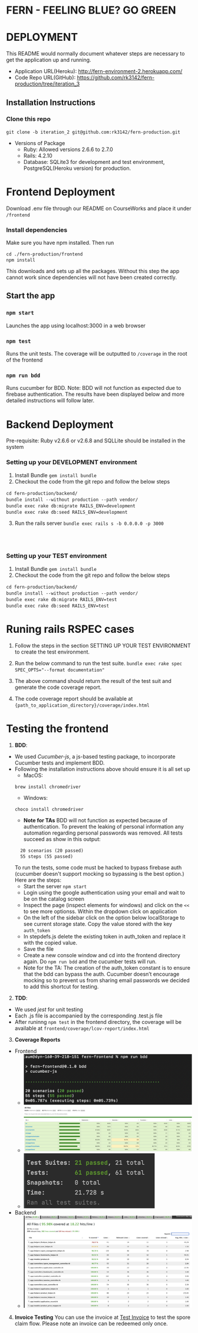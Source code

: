# FERN - FEELING BLUE? GO GREEN

# DEPLOYMENT

This README would normally document whatever steps are necessary to get the
application up and running.



* Application URL(Heroku): http://fern-environment-2.herokuapp.com/
* Code Repo URL(GitHub): https://github.com/rk3142/fern-production/tree/iteration_3
## Installation Instructions
### Clone this repo
```commandline
git clone -b iteration_2 git@github.com:rk3142/fern-production.git

```

* Versions of Package
  - Ruby: Allowed versions 2.6.6 to 2.7.0 
  - Rails: 4.2.10
  - Database: SQLite3 for development and test environment, PostgreSQL(Heroku version) for production.

# Frontend Deployment
Download .env file through our README on CourseWorks and place it under `/frontend`

### Install dependencies
Make sure you have npm installed. Then run
```commandline
cd ./fern-production/frontend
npm install
```
This downloads and sets up all the packages. Without this step the app cannot work since dependencies will not have been created correctly.

## Start the app
### `npm start`
Launches the app using localhost:3000 in a web browser

### `npm test`
Runs the unit tests. The coverage will be outputted to `/coverage` in the root of the frontend

### `npm run bdd`
Runs cucumber for BDD. Note: BDD will not function as expected due to firebase authentication. The results have been displayed below and more detailed instructions will follow later.

# Backend Deployment
Pre-requisite: Ruby v2.6.6 or v2.6.8  and SQLLite should be installed in the system

### Setting up your DEVELOPMENT environment
1. Install Bundle
`gem install bundle`
2. Checkout the code from the git repo and follow the below steps

`cd fern-production/backend/`\
`bundle install --without production --path vendor/` \
`bundle exec rake db:migrate RAILS_ENV=development`\
`bundle exec rake db:seed RAILS_ENV=development`

3. Run the rails server
`bundle exec rails s -b 0.0.0.0 -p 3000`  
  
  <br/>
  <br/>

### Setting up your TEST environment

1. Install Bundle
`gem install bundle`
2. Checkout the code from the git repo and follow the below steps

`cd fern-production/backend/` \
`bundle install --without production --path vendor/` \
`bundle exec rake db:migrate RAILS_ENV=test`\
`bundle exec rake db:seed RAILS_ENV=test`


# Runing rails RSPEC cases
1. Follow the steps in the section SETTING UP YOUR TEST ENVIRONMENT to create the test environment.
2. Run the below command to run the test suite.
		`bundle exec rake spec SPEC_OPTS="--format documentation"`

3. The above command should return the result of the test suit and generate the code coverage report.
4. The code coverage report should be available at `{path_to_application_directory}/coverage/index.html`


# Testing the frontend
1. **BDD**:
- We used *Cucumber-js*, a js-based testing package, to incorporate Cucumber tests and implement BDD.
- Following the installation instructions above should ensure it is all set up
    - MacOS:
    ```
    brew install chromedriver
    ```
    - Windows:
    ```
    choco install chromedriver
    ```
    - **Note for TAs** BDD will not function as expected because of authentication. To prevent the leaking of personal information any automation regarding personal passwords was removed. All tests succeed as show in this output:
    ```
      20 scenarios (20 passed)
      55 steps (55 passed)
    ```
    To run the tests, some code must be hacked to bypass firebase auth (cucumber doesn't support mocking so bypassing is the best option.) Here are the steps:
    - Start the server `npm start`
    - Login using the google authentication using your email and wait to be on the catalog screen
    - Inspect the page (inspect elements for windows) and click on the `<<` to see more optionss. Within the dropdown click on application
    - On the left of the sidebar click on the option below localStorage to see current storage state. Copy the value stored with the key `auth_token`
    - In stepdefs.js delete the existing token in auth_token and replace it with the copied value.
    - Save the file
    - Create a new console window and cd into the frontend directory again. Do `npm run bdd` and the cucumber tests will run.
    - Note for the TA: The creation of the auth_token constant is to ensure that the bdd can bypass the auth. Cucumber doesn’t encourage mocking so to prevent us from sharing email passwords we decided to add this shortcut for testing.

2. **TDD**:
- We used *jest* for unit testing 
- Each <name>.js file is accompanied by the corresponding <name>.test.js file
- After runinng `npm test` in the frontend directory, the coverage will be available at `frontend/coverage/lcov-report/index.html`
	
3. **Coverage Reports**
- Frontend
  - ![alt text](https://github.com/rk3142/fern-production/blob/iteration_3/BDD.png)
  - ![frontend coverage](https://github.com/rk3142/fern-production/blob/iteration_3/fontend_coverage.png)
  - ![frontend unit tests](https://github.com/rk3142/fern-production/blob/iteration_3/frontend_unittests.png)
- Backend
  - ![alt text](https://github.com/rk3142/fern-production/blob/iteration_3/backend_coverage.png)
4. **Invoice Testing**
 You can use the invoice at [Test Invoice](https://github.com/rk3142/fern-production/blob/iteration_3/TestImage.png) to test the spore claim flow. Please note an invoice can be redeemed only once.
